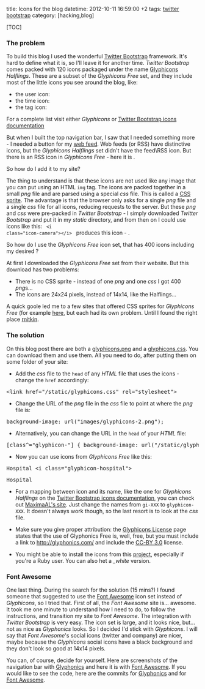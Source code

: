 title: Icons for the blog
datetime: 2012-10-11 16:59:00 +2
tags: [twitter bootstrap]
category: [hacking,blog]

[TOC]

### The problem
To build this blog I used the wonderful [Twitter Bootstrap] framework. 
It's hard to define what it is, so I'll leave it for another time.
*Twitter Bootstrap* comes packed with 120 icons packaged under the name [Glyphicons] *Halflings*. 
These are a subset of the *Glyphicons Free* set, and they include most of the little icons you see around the blog,
like:

  - the user icon: <i class="icon-user"></i>
  - the time icon: <i class="icon-time"></i> 
  - the tag icon: <i class="icon-tag"></i>
  
For a complete list visit either *Glyphicons* or [Twitter Bootstrap icons documentation]

But when I built the top navigation bar, I saw that I needed something more - I needed a button for my [web feed].
Web feeds (or RSS) have distinctive icons, but the *Glyphicons Halflings* set didn't have the feed\RSS icon.
But there is an RSS icon in *Glyphicons Free* - here it is <i class="glyphicon-rss"></i>. 

So how do I add it to my site?

The thing to understand is that these icons are not used like any image that you can put using an HTML <code>img</code> tag.
The icons are packed together in a small *png* file and are parsed using a special *css* file. This is called a [CSS sprite].
The advantage is that the browser only asks for a single *png* file and a single *css* file for all icons, reducing requests to the server.
But these *png* and *css* were pre-packed in *Twitter Bootstrap* - I simply downloaded *Twitter Bootstrap* and put it in my *static* directory, and from then on I could use icons like this:
<code>
&lt;i class="icon-camera">&lt;/i>
</code>
produces this icon - 
<i class="icon-camera"></i>. 

So how do I use the *Glyphicons Free* icon set, that has 400 icons including my desired <i class="glyphicon-rss"></i>?

At first I downloaded the *Glyphicons Free* set from their website. But this download has two problems:

  - There is no CSS sprite - instead of one *png* and one *css* I got 400 *png*s...
  - The icons are 24x24 pixels, instead of 14x14, like the Halflings...
  
A quick goole led me to a few sites that offered CSS sprites for *Glyphicons Free* (for example [here], 
but each had its own problem. Until I found the right place [rnitkin]. 

### The solution

On this blog post there are both a [glyphicons.png](/static/glyphicons.png) and a [glyphicons.css](/static/glyphicons.css). You can download them and use them.
All you need to do, after putting them on some folder of your site:

  - Add the *css* file to the <code>head</code> of any *HTML* file that uses the icons - change the <code>href</code> accordingly:

<pre class="prettyprint">
&lt;link href="/static/glyphicons.css" rel="stylesheet">
</pre>
  
  - Change the URL of the *png* file in the *css* file to point at where the *png* file is:

<pre class="prettyprint">
background-image: url("images/glyphicons-2.png");
</pre>

  - Alternatively, you can change the URL in the <code>head</code> of your *HTML* file:
  
<pre class="prettyprint">
[class^="glyphicon-"] { background-image: url("/static/glyphicons.png"); } 
</pre>

  - Now you can use icons from *Glyphicons Free* like this:
  
<pre class="prettyprint">
Hospital &lt;i class="glyphicon-hospital"></i>
</pre>
<pre>
Hospital <i class="glyphicon-hospital"></i>
</pre>

  - For a mapping between icon and its name, like the one for *Glyphicons Halflings* on the [Twitter Bootstrap icons documentation], 
  you can check out [MaximaAL's site]. Just change the names from <code>gi-XXX</code> to <code>glyphicon-XXX</code>. It doesn't always work though, so the last resort is to 
  look at the *css* file.

  - Make sure you give proper attribution: the [Glyphicons License] page states that the use of Glyphonics Free is, well, free, 
  but you must include a link to <http://glyphonics.com/> and include the [CC-BY 3.0] license.

  - You might be able to install the icons from this [project](https://bitbucket.org/creat1va/compass-glyphicons), especially if you're a Ruby user. You can also het a *_white* version.
  
### Font Awesome

One last thing. During the search for the solution (15 mins?) I found someone that suggested to use the [Font Awesome] icon set instead of *Glyphicons*, so I tried that.
First of all, the *Font Awesome* site is... awesome. It took me one minute to understand how I need to do, to follow the instructions, and transition my site to *Font Awesome*.
The integration with *Twitter Bootstrap* is very easy. The icon set is large, and it looks nice, but... not as nice as *Glyphonics* looks. So I decided I'd stick with *Glyphicons*. 
I will say that *Font Awesome*'s social icons (twitter and company) are nicer, 
maybe because the *Glyphicons* social icons have a black background and they don't look so good at 14x14 pixels.

You can, of course, decide for yourself. Here are screenshots of the navigation bar with [Glyphonics](http://i.imgur.com/3RFfm.png) and here it is with [Font Awesome](http://i.imgur.com/WLVAM.png).
If you would like to see the code, here are the commits for [Glyphonics](https://bitbucket.org/yoavram/msb/changeset/48d36660697bc022548e5476e40157c894aa3a99) and for [Font Awesome](https://bitbucket.org/yoavram/msb/changeset/9a7b530667faeda8da08d9ba932e11622d07287b).

[Glyphicons]: http://glyphicons.com/
[Twitter Bootstrap]: http://twitter.github.com/bootstrap/index.html
[Twitter Bootstrap icons documentation]: http://twitter.github.com/bootstrap/base-css.html#icons
[CC-BY 3.0]: http://creativecommons.org/licenses/by/3.0/
[Glyphicons License]: http://glyphicons.com/glyphicons-licenses/
[web feed]: http://en.wikipedia.org/wiki/Web_feed
[CSS sprite]: http://en.wikipedia.org/wiki/Sprite_(computer_graphics)#Sprites_by_CSS
[MaximaAL's site]: http://maximals.ru/project/sprite/glyphicons/
[here]: http://supercerebral.com/glyphicons-to-halflings-sprite/
[rnitkin]: http://rnikitin.tumblr.com/post/28834314453/all-glyphicons-as-12px-is-css-sprite-fot-bootstrap
[Font Awesome]: http://fortawesome.github.com/Font-Awesome/